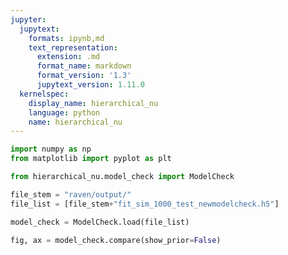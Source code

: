 ```yaml
---
jupyter:
  jupytext:
    formats: ipynb,md
    text_representation:
      extension: .md
      format_name: markdown
      format_version: '1.3'
      jupytext_version: 1.11.0
  kernelspec:
    display_name: hierarchical_nu
    language: python
    name: hierarchical_nu
---
```


```python
import numpy as np
from matplotlib import pyplot as plt

from hierarchical_nu.model_check import ModelCheck
```

```python
file_stem = "raven/output/"
file_list = [file_stem+"fit_sim_1000_test_newmodelcheck.h5"]

model_check = ModelCheck.load(file_list)
```

```python
fig, ax = model_check.compare(show_prior=False)
```

```python

```
